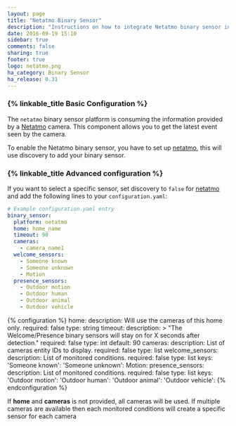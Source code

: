 ```yaml
---
layout: page
title: "Netatmo Binary Sensor"
description: "Instructions on how to integrate Netatmo binary sensor into Home Assistant."
date: 2016-09-19 15:10
sidebar: true
comments: false
sharing: true
footer: true
logo: netatmo.png
ha_category: Binary Sensor
ha_release: 0.31
---
```


### {% linkable_title Basic Configuration %}

The `netatmo` binary sensor platform is consuming the information provided by a
[Netatmo](https://www.netatmo.com) camera.
This component allows you to get the latest event seen by the camera.

To enable the Netatmo binary sensor, you have to set up
[netatmo](/components/netatmo/),
this will use discovery to add your binary sensor.

### {% linkable_title Advanced configuration %}

If you want to select a specific sensor,
set discovery to `false` for [netatmo](/components/netatmo/)
and add the following lines to your `configuration.yaml`:

```yaml
# Example configuration.yaml entry
binary_sensor:
  platform: netatmo
  home: home_name
  timeout: 90
  cameras:
    - camera_name1
  welcome_sensors:
    - Someone known
    - Someone unknown
    - Motion
  presence_sensors:
    - Outdoor motion
    - Outdoor human
    - Outdoor animal
    - Outdoor vehicle
```

{% configuration %}
home:
  description: Will use the cameras of this home only.
  required: false
  type: string
timeout:
  description: >
    "The Welcome/Presence binary sensors will
    stay on for X seconds after detection."
  required: false
  type: int
  default: 90
cameras:
  description: List of cameras entity IDs to display.
  required: false
  type: list
welcome_sensors:
  description: List of monitored conditions.
  required: false
  type: list
  keys:
    'Someone known':
    'Someone unknown':
    Motion:
presence_sensors:
  description: List of monitored conditions.
  required: false
  type: list
  keys:
    'Outdoor motion':
    'Outdoor human':
    'Outdoor animal':
    'Outdoor vehicle':
{% endconfiguration %}

If **home** and **cameras** is not provided, all cameras will be used.
If multiple cameras are available then each monitored conditions
will create a specific sensor for each camera
